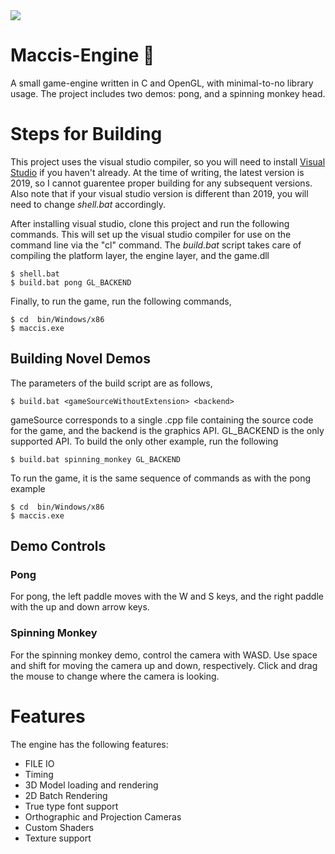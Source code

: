 <img src="https://i.gyazo.com/427ac0168a87c73c9768de86f94d5d0b.gif" />

# Maccis-Engine 🥜

A small game-engine written in C and OpenGL, with minimal-to-no library usage. The project includes two demos: pong, and a spinning monkey head.

# Steps for Building
This project uses the visual studio compiler, so you will need to install <a href="https://visualstudio.microsoft.com/vs/">Visual Studio</a> if you haven't already. At the time of writing, the latest version is 2019, so I cannot guarentee proper building for any subsequent versions. Also note that if your visual studio version is different than 2019, you will need to change *shell.bat* accordingly.   

After installing visual studio, clone this project and run the following commands. This will set up the visual studio compiler for use on the command line via the "cl" command. The *build.bat* script takes care of compiling the platform layer, the engine layer, and the game.dll

```
$ shell.bat
$ build.bat pong GL_BACKEND
```

Finally, to run the game, run the following commands,  
```
$ cd  bin/Windows/x86
$ maccis.exe
```

## Building Novel Demos
The parameters of the build script are as follows,

```
$ build.bat <gameSourceWithoutExtension> <backend> 
```

gameSource corresponds to a single .cpp file containing the source code for the game, and the backend is the graphics API. GL_BACKEND is the only supported API. To build the only other example, run the following

```
$ build.bat spinning_monkey GL_BACKEND 
```

To run the game, it is the same sequence of commands as with the pong example

```
$ cd  bin/Windows/x86
$ maccis.exe
```

## Demo Controls
### Pong
For pong, the left paddle moves with the W and S keys, and the right paddle with the up and down arrow keys. 
### Spinning Monkey
For the spinning monkey demo, control the camera with WASD. Use space and shift for moving the camera up and down, respectively. Click and drag the mouse to change where the camera is looking.

# Features

The engine has the following features:
- FILE IO
- Timing
- 3D Model loading and rendering
- 2D Batch Rendering
- True type font support
- Orthographic and Projection Cameras
- Custom Shaders
- Texture support



